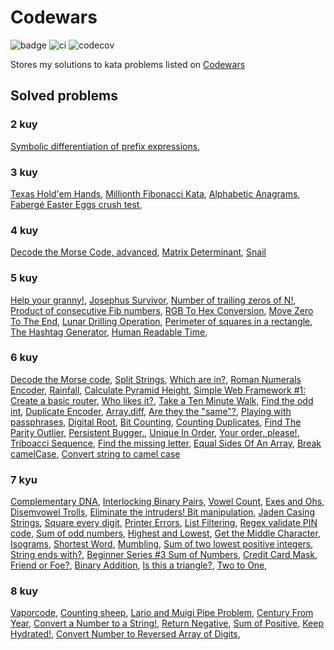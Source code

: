 # Codewars

![badge](https://www.codewars.com/users/sierikov/badges/micro)
![ci](https://github.com/sierikov/codewars/actions/workflows/ci.yml/badge.svg)
![codecov](https://codecov.io/gh/sierikov/codewars/branch/master/graph/badge.svg?token=LitdZxwLnJ)

Stores my solutions to kata problems listed on [Codewars](https://www.codewars.com/)

## Solved problems

### 2 kuy
[Symbolic differentiation of prefix expressions](https://www.codewars.com/kata/5e7a58d50c6b7a0022e1b852),

### 3 kuy

[Texas Hold'em Hands](https://www.codewars.com/kata/524c74f855025e2495000262),
[Millionth Fibonacci Kata](https://www.codewars.com/kata/53d40c1e2f13e331fc000c26),
[Alphabetic Anagrams](https://www.codewars.com/kata/53e57dada0cb0400ba000688),
[Fabergé Easter Eggs crush test](https://www.codewars.com/kata/54cb771c9b30e8b5250011d4),

### 4 kuy

[Decode the Morse Code, advanced](https://www.codewars.com/kata/54b72c16cd7f5154e9000457),
[Matrix Determinant](https://www.codewars.com/kata/52a382ee44408cea2500074c),
[Snail](https://www.codewars.com/kata/521c2db8ddc89b9b7a0000c1)

### 5 kuy

[Help your granny!](https://www.codewars.com/kata/5536a85b6ed4ee5a78000035),
[Josephus Survivor](https://www.codewars.com/kata/555624b601231dc7a400017a),
[Number of trailing zeros of N!](https://www.codewars.com/kata/52f787eb172a8b4ae1000a34),
[Product of consecutive Fib numbers](https://www.codewars.com/kata/5541f58a944b85ce6d00006a),
[RGB To Hex Conversion](https://www.codewars.com/kata/513e08acc600c94f01000001),
[Move Zero To The End](https://www.codewars.com/kata/52597aa56021e91c93000cb0),
[Lunar Drilling Operation](https://www.codewars.com/kata/63ada5a5779bac0066143fa0),
[Perimeter of squares in a rectangle](https://www.codewars.com/kata/559a28007caad2ac4e000083),
[The Hashtag Generator](https://www.codewars.com/kata/52449b062fb80683ec000024),
[Human Readable Time](https://www.codewars.com/kata/52685f7382004e774f0001f7),

### 6 kuy

[Decode the Morse code](https://www.codewars.com/kata/decode-the-morse-code),
[Split Strings](https://www.codewars.com/kata/515de9ae9dcfc28eb6000001),
[Which are in?](https://www.codewars.com/kata/550554fd08b86f84fe000a58),
[Roman Numerals Encoder](https://www.codewars.com/kata/51b62bf6a9c58071c600001b),
[Rainfall](https://www.codewars.com/kata/56a32dd6e4f4748cc3000006),
[Calculate Pyramid Height](https://www.codewars.com/kata/56968ce7753513604b000055),
[Simple Web Framework #1: Create a basic router](https://www.codewars.com/kata/588a00ad70720f2cd9000005),
[Who likes it?](https://www.codewars.com/kata/5266876b8f4bf2da9b000362),
[Take a Ten Minute Walk](https://www.codewars.com/kata/54da539698b8a2ad76000228),
[Find the odd int](https://www.codewars.com/kata/54da5a58ea159efa38000836),
[Duplicate Encoder](https://www.codewars.com/kata/54b42f9314d9229fd6000d9c),
[Array.diff](https://www.codewars.com/kata/523f5d21c841566fde000009),
[Are they the "same"?](https://www.codewars.com/kata/550498447451fbbd7600041c),
[Playing with passphrases](https://www.codewars.com/kata/559536379512a64472000053),
[Digital Root](https://www.codewars.com/kata/541c8630095125aba6000c00),
[Bit Counting](https://www.codewars.com/kata/526571aae218b8ee490006f4),
[Counting Duplicates](https://www.codewars.com/kata/54bf1c2cd5b56cc47f0007a1),
[Find The Parity Outlier](https://www.codewars.com/kata/5526fc09a1bbd946250002dc),
[Persistent Bugger.](https://www.codewars.com/kata/55bf01e5a717a0d57e0000ec),
[Unique In Order](https://www.codewars.com/kata/54e6533c92449cc251001667),
[Your order, please!](https://www.codewars.com/kata/55c45be3b2079eccff00010f),
[Triboacci Sequence](https://www.codewars.com/kata/556deca17c58da83c00002db),
[Find the missing letter](https://www.codewars.com/kata/5839edaa6754d6fec10000a2),
[Equal Sides Of An Array](https://www.codewars.com/kata/5679aa472b8f57fb8c000047),
[Break camelCase](https://www.codewars.com/kata/5208f99aee097e6552000148),
[Convert string to camel case](https://www.codewars.com/kata/517abf86da9663f1d2000003)

### 7 kyu

[Complementary DNA](https://www.codewars.com/kata/554e4a2f232cdd87d9000038),
[Interlocking Binary Pairs](https://www.codewars.com/kata/628e3ee2e1daf90030239e8a),
[Vowel Count](https://www.codewars.com/kata/54ff3102c1bad923760001f3),
[Exes and Ohs](https://www.codewars.com/kata/55908aad6620c066bc00002a),
[Disemvowel Trolls](https://www.codewars.com/kata/52fba66badcd10859f00097e),
[Eliminate the intruders! Bit manipulation](https://www.codewars.com/kata/5a0d38c9697598b67a000041),
[Jaden Casing Strings](https://www.codewars.com/kata/5390bac347d09b7da40006f6),
[Square every digit](https://www.codewars.com/kata/546e2562b03326a88e000020),
[Printer Errors](https://www.codewars.com/kata/56541980fa08ab47a0000040),
[List Filtering](https://www.codewars.com/kata/53dbd5315a3c69eed20002dd),
[Regex validate PIN code](https://www.codewars.com/kata/55f8a9c06c018a0d6e000132),
[Sum of odd numbers](https://www.codewars.com/kata/55fd2d567d94ac3bc9000064),
[Highest and Lowest](https://www.codewars.com/kata/554b4ac871d6813a03000035),
[Get the Middle Character](https://www.codewars.com/kata/56747fd5cb988479af000028),
[Isograms](https://www.codewars.com/kata/54ba84be607a92aa900000f1),
[Shortest Word](https://www.codewars.com/kata/57cebe1dc6fdc20c57000ac9),
[Mumbling](https://www.codewars.com/kata/5667e8f4e3f572a8f2000039),
[Sum of two lowest positive integers](https://www.codewars.com/kata/558fc85d8fd1938afb000014),
[String ends with?](https://www.codewars.com/kata/51f2d1cafc9c0f745c00037d),
[Beginner Series #3 Sum of Numbers](https://www.codewars.com/kata/55f2b110f61eb01779000053),
[Credit Card Mask](https://www.codewars.com/kata/5412509bd436bd33920011bc),
[Friend or Foe?](https://www.codewars.com/kata/55b42574ff091733d900002f),
[Binary Addition](https://www.codewars.com/kata/551f37452ff852b7bd000139),
[Is this a triangle?](https://www.codewars.com/kata/56606694ec01347ce800001b),
[Two to One](https://www.codewars.com/kata/5656b6906de340bd1b0000ac),

### 8 kuy

[Vaporcode](https://www.codewars.com/kata/5966eeb31b229e44eb00007a),
[Counting sheep](https://www.codewars.com/kata/54edbc7200b811e956000556),
[Lario and Muigi Pipe Problem](https://www.codewars.com/kata/56b29582461215098d00000f),
[Century From Year](https://www.codewars.com/kata/5a3fe3dde1ce0e8ed6000097),
[Convert a Number to a String!](https://www.codewars.com/kata/5265326f5fda8eb1160004c8/train/scala),
[Return Negative](https://www.codewars.com/kata/55685cd7ad70877c23000102),
[Sum of Positive](https://www.codewars.com/kata/5715eaedb436cf5606000381),
[Keep Hydrated!](https://www.codewars.com/kata/582cb0224e56e068d800003c),
[Convert Number to Reversed Array of Digits](https://www.codewars.com/kata/5583090cbe83f4fd8c000051),
